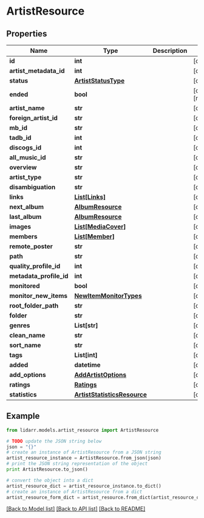 # ArtistResource


## Properties
Name | Type | Description | Notes
------------ | ------------- | ------------- | -------------
**id** | **int** |  | [optional] 
**artist_metadata_id** | **int** |  | [optional] 
**status** | [**ArtistStatusType**](ArtistStatusType.md) |  | [optional] 
**ended** | **bool** |  | [optional] [readonly] 
**artist_name** | **str** |  | [optional] 
**foreign_artist_id** | **str** |  | [optional] 
**mb_id** | **str** |  | [optional] 
**tadb_id** | **int** |  | [optional] 
**discogs_id** | **int** |  | [optional] 
**all_music_id** | **str** |  | [optional] 
**overview** | **str** |  | [optional] 
**artist_type** | **str** |  | [optional] 
**disambiguation** | **str** |  | [optional] 
**links** | [**List[Links]**](Links.md) |  | [optional] 
**next_album** | [**AlbumResource**](AlbumResource.md) |  | [optional] 
**last_album** | [**AlbumResource**](AlbumResource.md) |  | [optional] 
**images** | [**List[MediaCover]**](MediaCover.md) |  | [optional] 
**members** | [**List[Member]**](Member.md) |  | [optional] 
**remote_poster** | **str** |  | [optional] 
**path** | **str** |  | [optional] 
**quality_profile_id** | **int** |  | [optional] 
**metadata_profile_id** | **int** |  | [optional] 
**monitored** | **bool** |  | [optional] 
**monitor_new_items** | [**NewItemMonitorTypes**](NewItemMonitorTypes.md) |  | [optional] 
**root_folder_path** | **str** |  | [optional] 
**folder** | **str** |  | [optional] 
**genres** | **List[str]** |  | [optional] 
**clean_name** | **str** |  | [optional] 
**sort_name** | **str** |  | [optional] 
**tags** | **List[int]** |  | [optional] 
**added** | **datetime** |  | [optional] 
**add_options** | [**AddArtistOptions**](AddArtistOptions.md) |  | [optional] 
**ratings** | [**Ratings**](Ratings.md) |  | [optional] 
**statistics** | [**ArtistStatisticsResource**](ArtistStatisticsResource.md) |  | [optional] 

## Example

```python
from lidarr.models.artist_resource import ArtistResource

# TODO update the JSON string below
json = "{}"
# create an instance of ArtistResource from a JSON string
artist_resource_instance = ArtistResource.from_json(json)
# print the JSON string representation of the object
print ArtistResource.to_json()

# convert the object into a dict
artist_resource_dict = artist_resource_instance.to_dict()
# create an instance of ArtistResource from a dict
artist_resource_form_dict = artist_resource.from_dict(artist_resource_dict)
```
[[Back to Model list]](../README.md#documentation-for-models) [[Back to API list]](../README.md#documentation-for-api-endpoints) [[Back to README]](../README.md)


